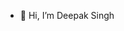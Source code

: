 - 👋 Hi, I’m Deepak Singh



<!---
- 👀 I’m interested in 
- 💞️ I’m looking to collaborate on ...
- 📫 How to reach me ...
dsdeepaksingh/dsdeepaksingh is a ✨ special ✨ repository because its `README.md` (this file) appears on your GitHub profile.
You can click the Preview link to take a look at your changes.
--->
